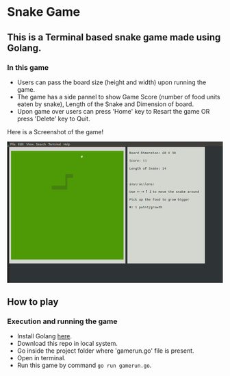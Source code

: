 # Snake Game 

## This is a Terminal based snake game made using Golang.

### In this game

* Users can pass the board size (height and width) upon running the game.
* The game has a side pannel to show Game Score (number of food units eaten by snake), Length of the Snake and Dimension of board.
* Upon game over users can press 'Home' key to Resart the game OR press 'Delete' key to Quit.
  
Here is a Screenshot of the game!

![GitHub Logo](https://github.com/techieaman94/Snake-game-in-golang/blob/main/Screenshot-Snake-Game.png)


## How to play

### Execution and running the game

* Install Golang [here](https://golang.org/).
* Download this repo in local system.
* Go inside the project folder where 'gamerun.go' file is present.
* Open in terminal.
* Run this game by command `go run gamerun.go`.



